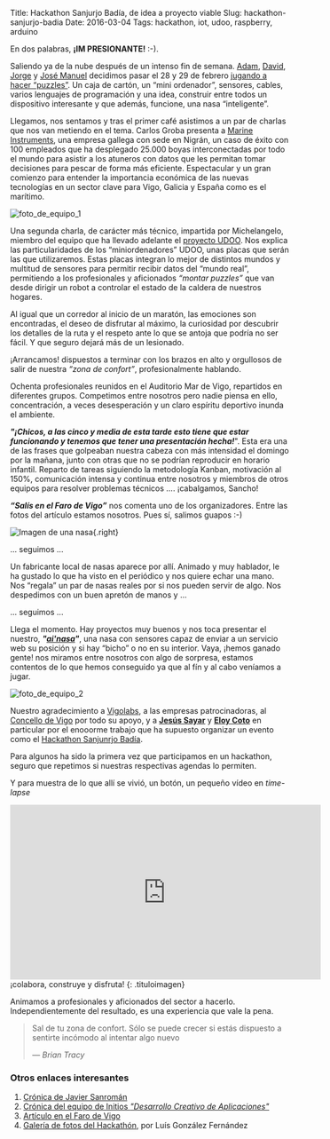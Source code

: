 Title:  Hackathon Sanjurjo Badía, de idea a proyecto viable
Slug: hackathon-sanjurjo-badia
Date: 2016-03-04
Tags:  hackathon, iot, udoo, raspberry, arduino

<!-- PELICAN_BEGIN_SUMMARY -->
En dos palabras, **¡IM PRESIONANTE!** :-).

Saliendo ya de la nube después de un intenso fin de semana. [Adam](https://twitter.com/Adoankim), [David](https://twitter.com/daconstenla), [Jorge](https://www.facebook.com/jorge.martinezsantiago.12) y [José Manuel](https://twitter.com/Ciges) decidimos pasar el 28 y 29 de febrero [jugando a hacer “puzzles”](http://hacksb.vigolabs.gal/es/). Un caja de cartón, un “mini ordenador”, sensores, cables, varios lenguajes de programación y una idea, construir entre todos un dispositivo interesante y que además, funcione, una nasa “inteligente”.

Llegamos, nos sentamos y tras el primer café asistimos a un par de charlas que nos van metiendo en el tema. Carlos Groba presenta a [Marine Instruments](http://www.marineinstruments.es/), una empresa gallega con sede en Nigrán, un caso de éxito con 100 empleados que ha desplegado 25.000 boyas interconectadas por todo el mundo para asistir a los atuneros con datos que les permitan tomar decisiones para pescar de forma más eficiente. Espectacular y un gran comienzo para entender la importancia económica de las nuevas tecnologías en un sector clave para Vigo, Galicia y España como es el marítimo.

![foto_de_equipo_1]({filename}/images/hackathon_sanjurjo_badia_empezamos.jpg)

<!-- PELICAN_END_SUMMARY -->

Una segunda charla, de carácter más técnico, impartida por Michelangelo, miembro del equipo que ha llevado adelante el [proyecto UDOO](https://www.kickstarter.com/projects/udoo/udoo-android-linux-arduino-in-a-tiny-single-board). Nos explica las particularidades de los “miniordenadores” UDOO, unas placas que serán las que utilizaremos. Estas placas integran lo mejor de distintos mundos y multitud de sensores para permitir recibir datos del “mundo real”, permitiendo a los profesionales y aficionados *“montar puzzles”* que van desde dirigir un robot a controlar el estado de la caldera de nuestros hogares.

Al igual que un corredor al inicio de un maratón, las emociones son encontradas, el deseo de disfrutar al máximo, la curiosidad por descubrir los detalles de la ruta y el respeto ante lo que se antoja que podría no ser fácil. Y que seguro dejará más de un lesionado.

¡Arrancamos! dispuestos a terminar con los brazos en alto y orgullosos de salir de nuestra *“zona de confort”*, profesionalmente hablando.

Ochenta profesionales reunidos en el Auditorio Mar de Vigo, repartidos en diferentes grupos.  Competimos entre nosotros pero nadie piensa en ello, concentración, a veces desesperación y un claro espíritu deportivo inunda el ambiente.

***"¡Chicos, a las cinco y media de esta tarde esto tiene que estar funcionando y tenemos que tener una presentación hecha!***". Esta era una de las frases que golpeaban nuestra cabeza con más intensidad el domingo por la mañana, junto con otras que no se podrían reproducir en horario infantil. Reparto de tareas siguiendo la metodología Kanban, motivación al 150%, comunicación intensa y continua entre nosotros y miembros de otros equipos para resolver problemas técnicos …. ¡cabalgamos, Sancho!

***“Salís en el Faro de Vigo”*** nos comenta uno de los organizadores. Entre las fotos del artículo estamos nosotros. Pues sí, salimos guapos :-)

![Imagen de una nasa]({filename}/images/hackathon_sanjurjo_badia_nasareal.jpg){.right}

... seguimos ...

Un fabricante local de nasas aparece por allí. Animado y muy hablador, le ha gustado lo que ha visto en el periódico y nos quiere echar una mano. Nos “regala” un par de nasas reales por si nos pueden servir de algo. Nos despedimos con un buen apretón de manos y ...

... seguimos ...

Llega el momento. Hay proyectos muy buenos y nos toca presentar el nuestro, ***"[ai'nasa](https://www.hackster.io/enxe-eiros-da-nasa/ai-nasa-3e6bfb)"***, una nasa con sensores capaz de enviar a un servicio web su posición y si hay “bicho” o no en su interior. Vaya, ¡hemos ganado gente! nos miramos entre nosotros con algo de sorpresa, estamos contentos de lo que hemos conseguido ya que  al fín y al cabo veníamos a jugar.

![foto_de_equipo_2]({filename}/images/hackathon_sanjurjo_badia_terminamos.jpg)

Nuestro agradecimiento a [Vigolabs](http://hacksb.vigolabs.gal/), a las empresas patrocinadoras, al [Concello de Vigo](http://hoxe.vigo.org/) por todo su apoyo, y a **[Jesús Sayar](https://twitter.com/jsayar)** y **[Eloy Coto](https://twitter.com/eloycoto)** en particular por el enooorme trabajo que ha supuesto organizar un evento como el [Hackathon Sanjunrjo Badía](http://hacksb.vigolabs.gal/).

Para algunos ha sido la primera vez que participamos en un hackathon, seguro que repetimos si nuestras respectivas agendas lo permiten.  

Y para muestra de lo que allí se vivió, un botón, un pequeño vídeo en *time-lapse*

<iframe width="560" height="315" src="https://www.youtube.com/embed/nUFrseWzso8?rel=0" frameborder="0" allowfullscreen></iframe>
¡colabora, construye y disfruta!
{: .tituloimagen}

Animamos a profesionales y aficionados del sector a hacerlo. Independientemente del resultado, es una experiencia que vale la pena.

> Sal de tu zona de confort. Sólo se puede crecer si estás dispuesto a sentirte incómodo al intentar algo nuevo
>
> — <cite>Brian Tracy</cite>

### Otros enlaces interesantes

1. [Crónica de Javier Sanromán](http://jsanroman.net/2016/03/participamos-en-el-hackathon-sanjurjo-badia/)
2. [Crónica del equipo de Initios *"Desarrollo Creativo de Aplicaciones"*](http://www.initios.com/dos-dias-desarrollo-creativo-hackathon-sanjurjo-badia/)
3. [Artículo en el Faro de Vigo](http://www.farodevigo.es/mar/2016/02/29/proyecto-nasa-inteligente-triunfa-vigo/1413638.html)
4. [Galería de fotos del Hackathón](https://www.flickr.com/photos/135050343@N06/sets/72157665168833225/), por Luís González Fernández




